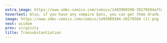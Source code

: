 ```yaml
---
extra_image: https://www.smbc-comics.com/comics/1493909298-20170504after (1).png
hovertext: Also, if you have any vampire bats, you can get them drunk.
image: https://www.smbc-comics.com/comics/1493909284-20170504 (1).png
next: wisdom
prev: virginity
title: Transubstantiation
---
```

